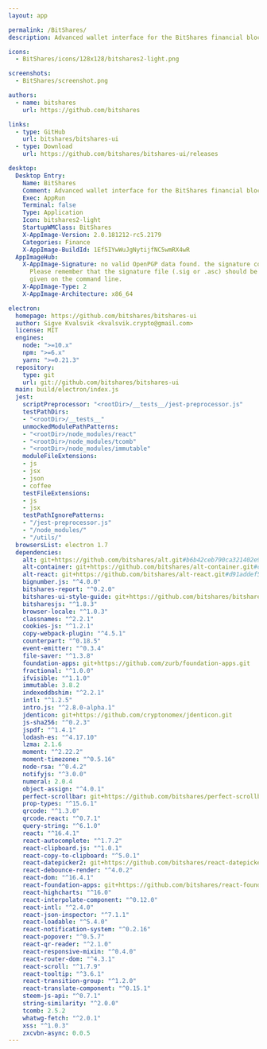 ```yaml
---
layout: app

permalink: /BitShares/
description: Advanced wallet interface for the BitShares financial blockchain.

icons:
  - BitShares/icons/128x128/bitshares2-light.png

screenshots:
  - BitShares/screenshot.png

authors:
  - name: bitshares
    url: https://github.com/bitshares

links:
  - type: GitHub
    url: bitshares/bitshares-ui
  - type: Download
    url: https://github.com/bitshares/bitshares-ui/releases

desktop:
  Desktop Entry:
    Name: BitShares
    Comment: Advanced wallet interface for the BitShares financial blockchain.
    Exec: AppRun
    Terminal: false
    Type: Application
    Icon: bitshares2-light
    StartupWMClass: BitShares
    X-AppImage-Version: 2.0.181212-rc5.2179
    Categories: Finance
    X-AppImage-BuildId: 1Ef5IYwWuJgNytijfNC5wmRX4wR
  AppImageHub:
    X-AppImage-Signature: no valid OpenPGP data found. the signature could not be verified.
      Please remember that the signature file (.sig or .asc) should be the first file
      given on the command line.
    X-AppImage-Type: 2
    X-AppImage-Architecture: x86_64

electron:
  homepage: https://github.com/bitshares/bitshares-ui
  author: Sigve Kvalsvik <kvalsvik.crypto@gmail.com>
  license: MIT
  engines:
    node: ">=10.x"
    npm: ">=6.x"
    yarn: ">=0.21.3"
  repository:
    type: git
    url: git://github.com/bitshares/bitshares-ui
  main: build/electron/index.js
  jest:
    scriptPreprocessor: "<rootDir>/__tests__/jest-preprocessor.js"
    testPathDirs:
    - "<rootDir>/__tests__"
    unmockedModulePathPatterns:
    - "<rootDir>/node_modules/react"
    - "<rootDir>/node_modules/tcomb"
    - "<rootDir>/node_modules/immutable"
    moduleFileExtensions:
    - js
    - jsx
    - json
    - coffee
    testFileExtensions:
    - js
    - jsx
    testPathIgnorePatterns:
    - "/jest-preprocessor.js"
    - "/node_modules/"
    - "/utils/"
  browsersList: electron 1.7
  dependencies:
    alt: git+https://github.com/bitshares/alt.git#b6b42ceb790ca321402e9add95b9f77af8a7657d
    alt-container: git+https://github.com/bitshares/alt-container.git#cf4e2c690a54e49fc9fe2dc99ab8816e6c3e5a86
    alt-react: git+https://github.com/bitshares/alt-react.git#d91addef51f58e41e9857ebb0dd9177cfbd3b583
    bignumber.js: "^4.0.0"
    bitshares-report: "^0.2.0"
    bitshares-ui-style-guide: git+https://github.com/bitshares/bitshares-ui-style-guide.git#3a5716f46473da9dd94399a1e782a7007d541fa8
    bitsharesjs: "^1.8.3"
    browser-locale: "^1.0.3"
    classnames: "^2.2.1"
    cookies-js: "^1.2.1"
    copy-webpack-plugin: "^4.5.1"
    counterpart: "^0.18.5"
    event-emitter: "^0.3.4"
    file-saver: "^1.3.8"
    foundation-apps: git+https://github.com/zurb/foundation-apps.git
    fractional: "^1.0.0"
    ifvisible: "^1.1.0"
    immutable: 3.8.2
    indexeddbshim: "^2.2.1"
    intl: "^1.2.5"
    intro.js: "^2.8.0-alpha.1"
    jdenticon: git+https://github.com/cryptonomex/jdenticon.git
    js-sha256: "^0.2.3"
    jspdf: "^1.4.1"
    lodash-es: "^4.17.10"
    lzma: 2.1.6
    moment: "^2.22.2"
    moment-timezone: "^0.5.16"
    node-rsa: "^0.4.2"
    notifyjs: "^3.0.0"
    numeral: 2.0.4
    object-assign: "^4.0.1"
    perfect-scrollbar: git+https://github.com/bitshares/perfect-scrollbar.git
    prop-types: "^15.6.1"
    qrcode: "^1.3.0"
    qrcode.react: "^0.7.1"
    query-string: "^6.1.0"
    react: "^16.4.1"
    react-autocomplete: "^1.7.2"
    react-clipboard.js: "^1.0.1"
    react-copy-to-clipboard: "^5.0.1"
    react-datepicker2: git+https://github.com/bitshares/react-datepicker2.git#9d4c2c28a23c970badcf765c35c5493d5a49afde
    react-debounce-render: "^4.0.2"
    react-dom: "^16.4.1"
    react-foundation-apps: git+https://github.com/bitshares/react-foundation-apps.git
    react-highcharts: "^16.0"
    react-interpolate-component: "^0.12.0"
    react-intl: "^2.4.0"
    react-json-inspector: "^7.1.1"
    react-loadable: "^5.4.0"
    react-notification-system: "^0.2.16"
    react-popover: "^0.5.7"
    react-qr-reader: "^2.1.0"
    react-responsive-mixin: "^0.4.0"
    react-router-dom: "^4.3.1"
    react-scroll: "^1.7.9"
    react-tooltip: "^3.6.1"
    react-transition-group: "^1.2.0"
    react-translate-component: "^0.15.1"
    steem-js-api: "^0.7.1"
    string-similarity: "^2.0.0"
    tcomb: 2.5.2
    whatwg-fetch: "^2.0.1"
    xss: "^1.0.3"
    zxcvbn-async: 0.0.5
---
```

